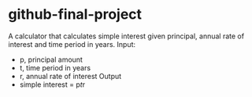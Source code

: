 # github-final-project

A calculator that calculates simple interest given principal, annual rate of interest and time period in years.
Input:
   - p, principal amount
   - t, time period in years
   - r, annual rate of interest
Output
   - simple interest = p*t*r
